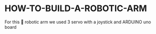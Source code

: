 # HOW-TO-BUILD-A-ROBOTIC-ARM
For this 🤖 robotic arm we used 3 servo with a joystick and ARDUINO uno board
